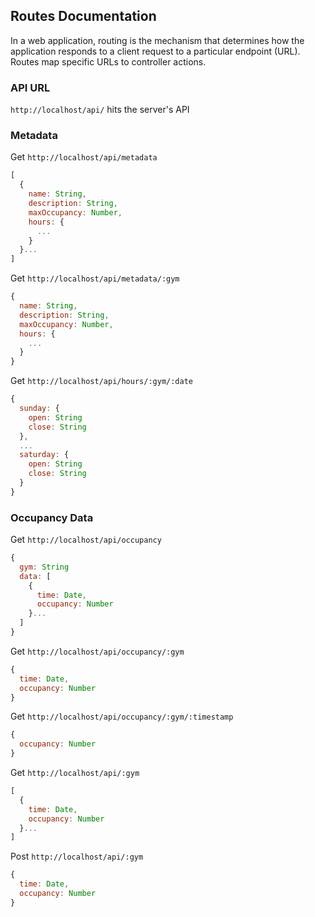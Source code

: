 ## Routes Documentation

In a web application, routing is the mechanism that determines how the application responds to a client request to a particular endpoint (URL). Routes map specific URLs to controller actions.

### API URL
```http://localhost/api/``` hits the server's API

### Metadata
Get ```http://localhost/api/metadata```
```JavaScript
[
  {
    name: String,
    description: String,
    maxOccupancy: Number, 
    hours: {
      ...
    }
  }...
]
```
Get ```http://localhost/api/metadata/:gym```
```JavaScript
{
  name: String,
  description: String,
  maxOccupancy: Number, 
  hours: {
    ...
  }
}
```
Get ```http://localhost/api/hours/:gym/:date```

```JavaScript
{
  sunday: {
    open: String
    close: String
  },
  ...
  saturday: {
    open: String
    close: String
  }
}
```
### Occupancy Data
Get ```http://localhost/api/occupancy```
```JavaScript
{
  gym: String
  data: [
    {
      time: Date,
      occupancy: Number
    }...
  ]
}
```
Get ```http://localhost/api/occupancy/:gym```
```JavaScript
{
  time: Date,
  occupancy: Number
}
```
Get ```http://localhost/api/occupancy/:gym/:timestamp```
```JavaScript
{
  occupancy: Number
}
```
Get ```http://localhost/api/:gym```
```JavaScript
[
  {
    time: Date,
    occupancy: Number
  }...
]
```
Post ```http://localhost/api/:gym```
```JavaScript
{
  time: Date,
  occupancy: Number
}
```
